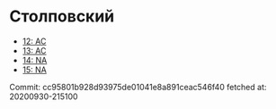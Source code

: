 # Столповский
- [12: AC](12.md)
- [13: AC](13.md)
- [14: NA](14.md)
- [15: NA](15.md)

Commit: cc95801b928d93975de01041e8a891ceac546f40
 fetched at: 20200930-215100
